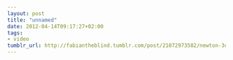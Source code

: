 ```yaml
---
layout: post
title: "unnamed"
date: 2012-04-14T09:17:27+02:00
tags:
- video
tumblr_url: http://fabiantheblind.tumblr.com/post/21072973582/newton-3d-in-after-effects-cs6-cubes-by
---
```

